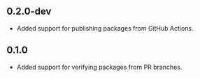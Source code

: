 ## 0.2.0-dev

- Added support for publishing packages from GitHub Actions.

## 0.1.0

- Added support for verifying packages from PR branches.
